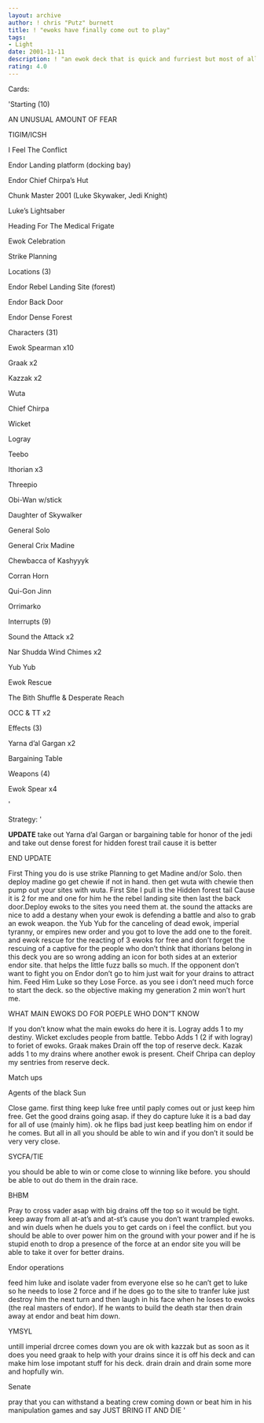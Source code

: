 ```yaml
---
layout: archive
author: ! chris "Putz" burnett
title: ! "ewoks have finally come out to play"
tags:
- Light
date: 2001-11-11
description: ! "an ewok deck that is quick and furriest but most of all FUN."
rating: 4.0
---
```

Cards: 

'Starting (10) 

AN UNUSUAL AMOUNT OF FEAR

TIGIM/ICSH 

I Feel The Conflict 

Endor Landing platform (docking bay) 

Endor Chief Chirpa&#8217;s Hut 

Chunk Master 2001 (Luke Skywaker, Jedi Knight) 

Luke&#8217;s Lightsaber 

Heading For The Medical Frigate 

Ewok Celebration

Strike Planning 


Locations (3) 

Endor Rebel Landing Site (forest) 

Endor Back Door 

Endor Dense Forest 


Characters (31) 

Ewok Spearman x10 

Graak x2 

Kazzak x2 

Wuta 

Chief Chirpa 

Wicket 

Logray 

Teebo 

Ithorian x3 

Threepio 

Obi-Wan w/stick

Daughter of Skywalker

General Solo 

General Crix Madine 

Chewbacca of Kashyyyk 

Corran Horn

Qui-Gon Jinn

Orrimarko 


Interrupts (9) 

Sound the Attack x2 

Nar Shudda Wind Chimes x2 

Yub Yub

Ewok Rescue 

The Bith Shuffle & Desperate Reach

OCC & TT x2


Effects (3)

Yarna d&#8217;al Gargan x2

Bargaining Table


Weapons (4) 

Ewok Spear x4 

'

Strategy: '

****UPDATE**** take out Yarna d’al Gargan or bargaining table for honor of the jedi and take out dense forest for hidden forest trail cause it is better


END UPDATE


First Thing you do is use strike Planning to get Madine and/or Solo. then deploy madine go get chewie if not in hand. then get wuta with chewie then pump out your sites with wuta. First Site I pull is the Hidden forest tail Cause it is 2 for me and one for him he the rebel landing site then last the back door.Deploy ewoks to the sites you need them at. the sound the attacks are nice to add a destany when your ewok is defending a battle and also to grab an ewok weapon. the Yub Yub for the canceling of dead ewok, imperial tyranny, or empires new order and you got to love the add one to the foreit. and ewok rescue for the reacting of 3 ewoks for free and don’t forget the rescuing of a captive for the people who don’t think that ithorians belong in this deck you are so wrong adding an icon for both sides at an exterior endor site. that helps the little fuzz balls so much. If the opponent don’t want to fight you on Endor don’t go to him just wait for your drains to attract him. Feed Him Luke so they Lose Force. as you see i don’t need much force to start the deck. so the objective making my generation 2 min won’t hurt me. 


WHAT MAIN EWOKS DO FOR POEPLE WHO DON”T KNOW 

If you don’t know what the main ewoks do here it is. Logray adds 1 to my destiny. Wicket excludes people from battle. Tebbo Adds 1 (2 if with logray) to foriet of ewoks. Graak makes Drain off the top of reserve deck. Kazak adds 1 to my drains where another ewok is present. Cheif Chripa can deploy my sentries from reserve deck. 



Match ups 

Agents of the black Sun 

Close game. first thing keep luke free until paply comes out or just keep him free. Get the good drains going asap. if they do capture luke it is a bad day for all of use (mainly him). ok he flips bad just keep beatling him on endor if he comes. But all in all you should be able to win and if you don’t it sould be very very close. 


SYCFA/TIE 

you should be able to win or come close to winning like before. you should be able to out do them in the drain race. 


BHBM 

Pray to cross vader asap with big drains off the top so it would be tight. keep away from all at-at’s and at-st’s cause you don’t want trampled ewoks. and win duels when he duels you to get cards on i feel the conflict. but you should be able to over power him on the ground with your power and if he is stupid enoth to drop a presence of the force at an endor site you will be able to take it over for better drains. 


Endor operations 

feed him luke and isolate vader from everyone else so he can’t get to luke so he needs to lose 2 force and if he does go to the site to tranfer luke just destroy him the next turn and then laugh in his face when he loses to ewoks (the real masters of endor). If he wants to build the death star then drain away at endor and beat him down. 


YMSYL

untill imperial drcree comes down you are ok with kazzak but as soon as it does you need graak to help with your drains since it is off his deck and can make him lose impotant stuff for his deck. drain drain and drain some more and hopfully win.


Senate

pray that you can withstand a beating crew coming down or beat him in his manipulation games and say JUST BRING IT AND DIE   '
